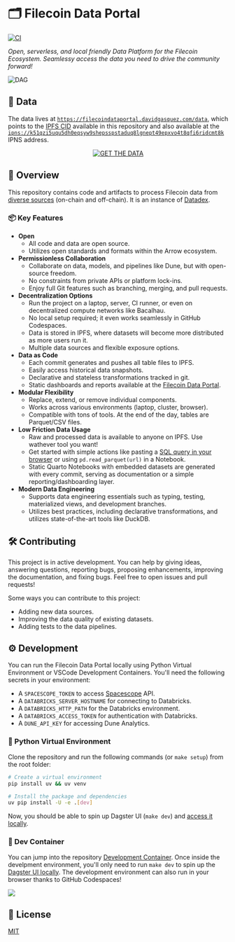 # 🗂️ Filecoin Data Portal

[![CI](https://github.com/davidgasquez/filecoin-data-portal/actions/workflows/ci.yml/badge.svg)](https://github.com/davidgasquez/filecoin-data-portal/actions/workflows/ci.yml)

_Open, serverless, and local friendly Data Platform for the Filecoin Ecosystem. Seamlessy access the data you need to drive the community forward!_

![DAG](https://github.com/davidgasquez/filecoin-data-portal/assets/1682202/0b6e15b4-bf42-41b2-b4c9-d75a2530c261)

## 📂 Data

The data lives at [`https://filecoindataportal.davidgasquez.com/data`](https://filecoindataportal.davidgasquez.com/data), which points to the [IPFS CID](https://raw.githubusercontent.com/davidgasquez/filecoin-data-portal/main/data/IPFS_CID) available in this repository and also available at the [`ipns://k51qzi5uqu5dh0eqsyw9shepsspstaduq8lgnept49epxvo4t8qfi6ridcmt8k`](https://ipfs.io/ipns/k51qzi5uqu5dh0eqsyw9shepsspstaduq8lgnept49epxvo4t8qfi6ridcmt8k/) IPNS address.

<center>

<a href="https://filecoindataportal.davidgasquez.com/data" target="_blank">
    <img src="https://img.shields.io/badge/GET_THE_DATA-0090ff?style=for-the-badge" alt="GET THE DATA">
</a>

</center>

## 📖 Overview

This repository contains code and artifacts to process Filecoin data from [diverse sources](portal/docs/data-sources.md) (on-chain and off-chain). It is an instance of [Datadex](https://github.com/davidgasquez/datadex).

### 📦 Key Features

- **Open**
  - All code and data are open source.
  - Utilizes open standards and formats within the Arrow ecosystem.
- **Permissionless Collaboration**
  - Collaborate on data, models, and pipelines like Dune, but with open-source freedom.
  - No constraints from private APIs or platform lock-ins.
  - Enjoy full Git features such as branching, merging, and pull requests.
- **Decentralization Options**
  - Run the project on a laptop, server, CI runner, or even on decentralized compute networks like Bacalhau.
  - No local setup required; it even works seamlessly in GitHub Codespaces.
  - Data is stored in IPFS, where datasets will become more distributed as more users run it.
  - Multiple data sources and flexible exposure options.
- **Data as Code**
  - Each commit generates and pushes all table files to IPFS.
  - Easily access historical data snapshots.
  - Declarative and stateless transformations tracked in git.
  - Static dashboards and reports available at the [Filecoin Data Portal](https://filecoindataportal.davidgasquez.com/).
- **Modular Flexibility**
  - Replace, extend, or remove individual components.
  - Works across various environments (laptop, cluster, browser).
  - Compatible with tons of tools. At the end of the day, tables are Parquet/CSV files.
- **Low Friction Data Usage**
  - Raw and processed data is available to anyone on IPFS. Use wathever tool you want!
  - Get started with simple actions like pasting a [SQL query in your browser](https://shell.duckdb.org/) or using `pd.read_parquet(url)` in a Notebook.
  - Static Quarto Notebooks with embedded datasets are generated with every commit, serving as documentation or a simple reporting/dashboarding layer.
- **Modern Data Engineering**
  - Supports data engineering essentials such as typing, testing, materialized views, and development branches.
  - Utilizes best practices, including declarative transformations, and utilizes state-of-the-art tools like DuckDB.

## 🛠️ Contributing

This project is in active development. You can help by giving ideas, answering questions, reporting bugs, proposing enhancements, improving the documentation, and fixing bugs. Feel free to open issues and pull requests!

Some ways you can contribute to this project:

- Adding new data sources.
- Improving the data quality of existing datasets.
- Adding tests to the data pipelines.

## ⚙️ Development

You can run the Filecoin Data Portal locally using Python Virtual Environment or VSCode Development Containers. You'll need the following secrets in your environment:

- A `SPACESCOPE_TOKEN` to access [Spacescope](https://spacescope.io/) API.
- A `DATABRICKS_SERVER_HOSTNAME` for connecting to Databricks.
- A `DATABRICKS_HTTP_PATH` for the Databricks environment.
- A `DATABRICKS_ACCESS_TOKEN` for authentication with Databricks.
- A `DUNE_API_KEY` for accessing Dune Analytics.

### 🐍 Python Virtual Environment

Clone the repository and run the following commands (or `make setup`) from the root folder:

```bash
# Create a virtual environment
pip install uv && uv venv

# Install the package and dependencies
uv pip install -U -e .[dev]
```

Now, you should be able to spin up Dagster UI (`make dev`) and [access it locally](http://127.0.0.1:3000).

### 🐳 Dev Container

You can jump into the repository [Development Container](https://code.visualstudio.com/docs/remote/containers). Once inside the develpment environment, you'll only need to run `make dev` to spin up the [Dagster UI locally](http://127.0.0.1:3000). The development environment can also run in your browser thanks to GitHub Codespaces!

[![](https://github.com/codespaces/badge.svg)](https://codespaces.new/davidgasquez/filecoin-data-portal)

## 📝 License

[MIT](https://choosealicense.com/licenses/mit/)
